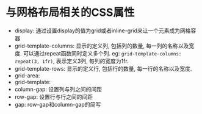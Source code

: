 # 与网格布局相关的CSS属性

* display: 通过设置display的值为grid或者inline-grid来让一个元素成为网格容器
* grid-template-columns: 显示的定义列, 包括列的数量, 每一列的名称以及宽度. 可以通过repeat函数同时定义多个列. eg: `grid-template-columns: repeat(3, 1fr)`, 表示定义3列, 每列的宽度为1fr.
* grid-template-rows: 显示的定义行, 包括行的数量, 每一行的名称以及宽度. 
* grid-area: 
* grid-template: 
* column-gap: 设置列与列之间的间距
* row-gap: 设置行与行之间的间距
* gap: row-gap和column-gap的简写

